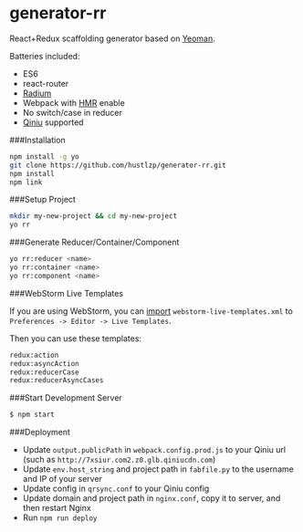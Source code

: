 # generator-rr

React+Redux scaffolding generator based on [Yeoman](http://yeoman.io).

Batteries included:

* ES6
* react-router
* [Radium](https://github.com/FormidableLabs/radium)
* Webpack with [HMR](https://webpack.github.io/docs/hot-module-replacement-with-webpack.html) enable
* No switch/case in reducer
* [Qiniu](http://www.qiniu.com) supported

###Installation

```sh
npm install -g yo
git clone https://github.com/hustlzp/generator-rr.git
npm install
npm link
```

###Setup Project

```sh
mkdir my-new-project && cd my-new-project
yo rr
```

###Generate Reducer/Container/Component

```sh
yo rr:reducer <name>
yo rr:container <name>
yo rr:component <name>
```

###WebStorm Live Templates

If you are using WebStorm, you can [import](https://www.jetbrains.com/help/phpstorm/2016.1/sharing-live-templates.html) `webstorm-live-templates.xml` to `Preferences -> Editor -> Live Templates`.

Then you can use these templates:

```sh
redux:action
redux:asyncAction
redux:reducerCase
redux:reducerAsyncCases
```

###Start Development Server

```sh
$ npm start
```

###Deployment

* Update `output.publicPath` in `webpack.config.prod.js` to your Qiniu url (such as `http://7xsiur.com2.z0.glb.qiniucdn.com`)
* Update `env.host_string` and project path in `fabfile.py` to the username and IP of your server
* Update config in `qrsync.conf` to your Qiniu config
* Update domain and project path in `nginx.conf`, copy it to server, and then restart Nginx
* Run `npm run deploy`
